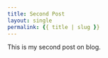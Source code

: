 ```yaml
---
title: Second Post
layout: single
permalink: {{ title | slug }}
---
```


This is my second post on blog.
